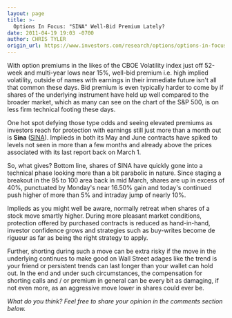 ```yaml
---
layout: page
title: >-
  Options In Focus: "SINA" Well-Bid Premium Lately?
date: 2011-04-19 19:03 -0700
author: CHRIS TYLER
origin_url: https://www.investors.com/research/options/options-in-focus-sina-well-bid-premium-lately/
---
```






With option premiums in the likes of the CBOE Volatility index just off 52-week and multi-year lows near 15%, well-bid premium i.e. high implied volatility, outside of names with earnings in their immediate future isn't all that common these days. Bid premium is even typically harder to come by if shares of the underlying instrument have held up well compared to the broader market, which as many can see on the chart of the S&P 500, is on less firm technical footing these days.

  

One hot spot defying those type odds and seeing elevated premiums as investors reach for protection with earnings still just more than a month out is **Sina** ([SINA](https://research.investors.com/quote.aspx?symbol=SINA)). Implieds in both its May and June contracts have spiked to levels not seen in more than a few months and already above the prices associated with its last report back on March 1. 

  

So, what gives? Bottom line, shares of SINA have quickly gone into a technical phase looking more than a bit parabolic in nature. Since staging a breakout in the 95 to 100 area back in mid March, shares are up in excess of 40%, punctuated by Monday's near 16.50% gain and today's continued push higher of more than 5% and intraday jump of nearly 10%. 

  

Implieds as you might well be aware, normally retreat when shares of a stock move smartly higher. During more pleasant market conditions, protection offered by purchased contracts is reduced as hand-in-hand, investor confidence grows and strategies such as buy-writes become de rigueur as far as being the right strategy to apply.

  

Further, shorting during such a move can be extra risky if the move in the underlying continues to make good on Wall Street adages like the trend is your friend or persistent trends can last longer than your wallet can hold out. In the end and under such circumstances, the compensation for shorting calls and / or premium in general can be every bit as damaging, if not even more, as an aggressive move lower in shares could ever be.

  

*What do you think? Feel free to share your opinion in the comments section below.*




